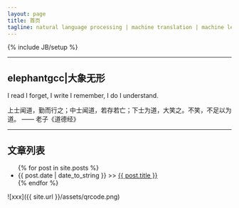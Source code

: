 ```yaml
---
layout: page
title: 首页
tagline: natural language processing | machine translation | machine learning | algorithms | coding
---
```

{% include JB/setup %}

******

## elephantgcc|大象无形

I read I forget, I write I remember, I do I understand.

上士闻道，勤而行之；中士闻道，若存若亡；下士为道，大笑之。不笑，不足以为道。  —— 老子《道德经》

******

## 文章列表

<ul class="posts">
  {% for post in site.posts %}
    <li><span>{{ post.date | date_to_string }}</span> >>  <a href="{{ BASE_PATH }}{{ post.url }}">{{ post.title }}</a></li>
  {% endfor %}
</ul>


![xxx]({{ site.url }}/assets/qrcode.png)

